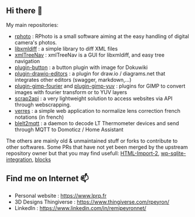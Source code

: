 ## Hi there 👋

My main repositories:
- [rphoto](../../../rphoto) : RPhoto is a small software aiming at the easy handling of digital camera's photos.
- [libxmldiff](../../../libxmldiff) : a simple library to diff XML files
- [xmlTreeNav](../../../xmltreenav) : xmlTreeNav is a GUI for libxmldiff, and easy tree navigation
- [plugin-button](../../../plugin-button) : a button plugin with image for Dokuwiki
- [plugin-drawio-editors](../../../plugin-drawio-editors) : a plugin for draw.io / diagrams.net that integrates other editors (swagger, markdown,...)
- [plugin-gimp-fourier](../../../plugin-gimp-fourier) and [plugin-gimp-yuv](../../../plugin-gimp-yuv) : plugins for GIMP to convert images with fourier transform or to YUV layers
- [scrap2api](../../../scrap2api) : a very lightweight solution to access websites via API through webscrapping.
- [verres](../../../verres) : a simple web application to normalize lens correction french notations (in french)
- [blelt2mqtt](../../../blelt2mqtt) : a daemon to decode LT Thermometer devices and send through MQTT to Domoticz / Home Assistant

The others are mainly old & unmaintained stuff or forks to contribute to other softwares. Some PRs that have not yet been merged by the upstream repository owner but that you may find usefull: [HTML-Import-2](../../../HTML-Import-2), [wp-sqlite-integration](../../../wp-sqlite-integration), [blocks](../../../blocks)

## Find me on Internet 📫
- Personal website : https://www.lprp.fr
- 3D Designs Thingiverse : https://www.thingiverse.com/rpeyron/
- LinkedIn : https://www.linkedin.com/in/remipeyronnet/

<!--
**rpeyron/rpeyron** is a ✨ _special_ ✨ repository because its `README.md` (this file) appears on your GitHub profile.

Here are some ideas to get you started:

- 🔭 I’m currently working on ...
- 🌱 I’m currently learning ...
- 👯 I’m looking to collaborate on ...
- 🤔 I’m looking for help with ...
- 💬 Ask me about ...
- 📫 How to reach me: ...
- 😄 Pronouns: ...
- ⚡ Fun fact: ...
-->
